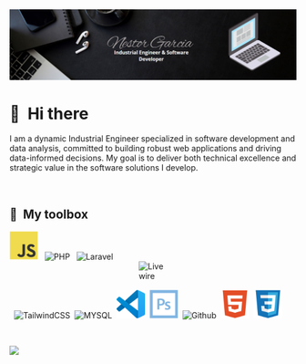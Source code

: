 <!--
**Nesgc/Nesgc** is a ✨ _special_ ✨ repository because its `README.md` (this file) appears on your GitHub profile.

Here are some ideas to get you started:

- 🔭 I’m currently working on ...
- 🌱 I’m currently learning ...
- 👯 I’m looking to collaborate on ...
- 🤔 I’m looking for help with ...
- 💬 Ask me about ...
- 📫 How to reach me: ...
- 😄 Pronouns: ...
- ⚡ Fun fact: ...
-->

<img src="img/banner2.png" width="1300">

# 👋 &nbsp;Hi there

I am a dynamic Industrial Engineer specialized in software development and data analysis, committed to building robust web applications and driving data-informed decisions. My goal is to deliver both technical excellence and strategic value in the software solutions I develop.

&nbsp;

## 🧰 &nbsp;My toolbox

<img  src="https://raw.githubusercontent.com/devicons/devicon/1119b9f84c0290e0f0b38982099a2bd027a48bf1/icons/javascript/javascript-original.svg" alt="JavaScript" width="50" height="50"/> &nbsp;
<img  src="https://www.svgrepo.com/show/452088/php.svg" alt="PHP" width="50" height="50"/> &nbsp;
<img  src="https://static-00.iconduck.com/assets.00/laravel-icon-497x512-uwybstke.png" width="50" height="50" alt="Laravel"/> &nbsp; <img  src="https://forum.laravel-livewire.com/uploads/default/original/1X/ae56db345f77c0c63e3ab7686e222fee1a56bb7f.png" alt="Livewire" width="50" height="50" style="margin:0 auto; display:block;"/> &nbsp;
<img  src="https://github.com/CyrisXD/CyrisXD/raw/master/assets/TailwindCSS.png" alt="TailwindCSS"/> &nbsp;<img src="https://cdn4.iconfinder.com/data/icons/logos-3/181/MySQL-512.png" alt="MYSQL" width="50" height="50"/> &nbsp;<img  src="https://raw.githubusercontent.com/devicons/devicon/1119b9f84c0290e0f0b38982099a2bd027a48bf1/icons/vscode/vscode-original.svg" alt="VSCode" width="50" height="50"/> &nbsp;<img  src="https://raw.githubusercontent.com/devicons/devicon/1119b9f84c0290e0f0b38982099a2bd027a48bf1/icons/photoshop/photoshop-line.svg" alt="Photoshop" width="50" height="50"/> &nbsp;<img  src="https://github.com/CyrisXD/CyrisXD/raw/master/assets/Github.png" alt="Github"/> &nbsp;<img  src="https://raw.githubusercontent.com/devicons/devicon/1119b9f84c0290e0f0b38982099a2bd027a48bf1/icons/html5/html5-plain.svg" alt="HTML5" width="50" height="50"/> &nbsp;<img  src="https://raw.githubusercontent.com/devicons/devicon/1119b9f84c0290e0f0b38982099a2bd027a48bf1/icons/css3/css3-original.svg" alt="CSS3" width="50" height="50"/>

&nbsp;

<img src="https://github-readme-streak-stats.herokuapp.com?user=Nesgc&theme=transparent" width="700">

